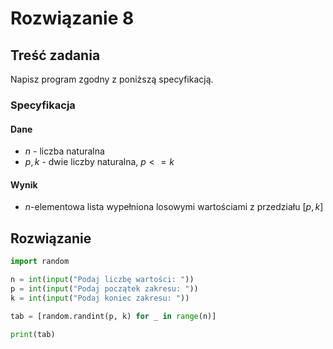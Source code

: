 # Rozwiązanie 8

## Treść zadania

Napisz program zgodny z poniższą specyfikacją.

### Specyfikacja

#### Dane

* $n$ - liczba naturalna
* $p, k$ - dwie liczby naturalna, $p <= k$

#### Wynik

* $n$-elementowa lista wypełniona losowymi wartościami z przedziału $[p, k]$

## Rozwiązanie

```python
import random

n = int(input("Podaj liczbę wartości: "))
p = int(input("Podaj początek zakresu: "))
k = int(input("Podaj koniec zakresu: "))

tab = [random.randint(p, k) for _ in range(n)]

print(tab)
```